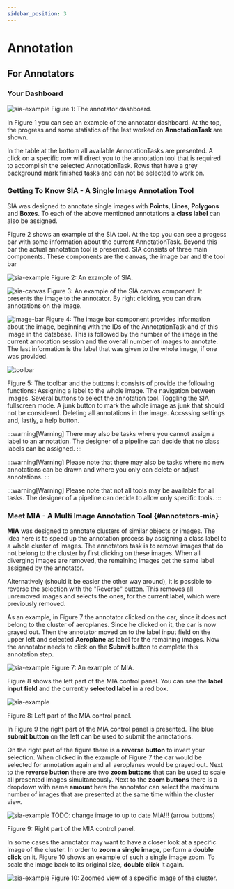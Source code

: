 ```yaml
---
sidebar_position: 3
---
```


# Annotation

## For Annotators

### Your Dashboard

![sia-example](/img/annotator-dashboard.png)
Figure 1: The annotator dashboard.

In Figure 1 you can see an example of the annotator dashboard. At the
top, the progress and some statistics of the last worked on
**AnnotationTask** are shown.

In the table at the bottom all available AnnotationTasks are presented.
A click on a specific row will direct you to the annotation tool that is
required to accomplish the selected AnnotationTask. Rows that have a
grey background mark finished tasks and can not be selected to work on.

### Getting To Know SIA - A Single Image Annotation Tool

SIA was designed to annotate single images with **Points**, **Lines**,
**Polygons** and **Boxes**. To each of the above mentioned annotations a
**class label** can also be assigned.

Figure 2 shows an example of the SIA tool. At the top you can see a
progess bar with some information about the current AnnotationTask.
Beyond this bar the actual annotation tool is presented. SIA consists of
three main components. These components are the canvas, the image bar
and the tool bar

![sia-example](/img/sia-example.png)
Figure 2: An example of SIA.

![sia-canvas](/img/sia-canvas.png)
Figure 3: An example of the SIA canvas component. It
presents the image to the annotator. By right clicking, you can draw
annotations on the image.

![image-bar](/img/sia-image-bar.png)
Figure 4: The image bar component provides information about
the image, beginning with the IDs of the AnnotationTask and of this
image in the database. This is followed by the number of the image in
the current annotation session and the overall number of images to
annotate. The last information is the label that was given to the whole
image, if one was provided.

![toolbar](/img/sia-toolbar.png)

Figure 5: The toolbar and the buttons it consists of provide
the following functions:
Assigning a label to the whole image. The navigation between images. Several
buttons to select the
annotation tool. Toggling the SIA fullscreen mode. A junk
button to mark the whole image as junk that should not be considered.
Deleting all annotations in the image. Accsssing settings and,
lastly, a help button.

:::warning[Warning]
There may also be tasks where you cannot assign a label to an
annotation. The designer of a pipeline can decide that no class labels
can be assigned.
:::

:::warning[Warning]
Please note that there may also be tasks where no new annotations can be
drawn and where you only can delete or adjust annotations.
:::

:::warning[Warning]
Please note that not all tools may be available for all tasks. The
designer of a pipeline can decide to allow only specific tools.
:::

### Meet MIA - A Multi Image Annotation Tool {#annotators-mia}

**MIA** was designed to annotate clusters of similar objects or images.
The idea here is to speed up the annotation process by assigning a class
label to a whole cluster of images. The annotators task is to remove images
that do not belong to the cluster by first clicking on these images. When all
diverging images are removed, the remaining images get the same label
assigned by the annotator.

Alternatively (should it be easier the other way around),
it is possible to reverse the selection with the "Reverse" button.
This removes all unremoved images and selects the ones, for the
current label, which were previously removed.

As an example, in Figure 7 the annotator clicked on the car, since it
does not belong to the cluster of aeroplanes. Since he clicked on it, the
car is now grayed out. Then the annotator moved on to the label input field
on the upper left
and selected **Aeroplane** as label for the remaining images. Now the
annotator needs to click on the **Submit** button to complete this
annotation step.

![sia-example](/img/mia-example.png)
Figure 7: An example of MIA.

Figure 8 shows the left part of the MIA control panel. You can see the
**label input field** and the currently **selected label** in a red box.

![sia-example](/img/mia-controls1.png)

Figure 8: Left part of the MIA control panel.

In Figure 9 the right part of the MIA control panel is presented. The
blue **submit button** on the left can be used to submit the
annotations.

On the right part of the figure there is a **reverse button** to invert
your selection. When clicked in the example of Figure 7 the car would be
selected for annotation again and all aeroplanes would be grayed out.
Next to the **reverse button** there are two **zoom buttons** that can
be used to scale all presented images simultaneously. Next to the **zoom
buttons** there is a dropdown with name **amount** here the annotator
can select the maximum number of images that are presented at the same
time within the cluster view.

![sia-example](/img/mia-controls2.png)
TODO: change image to up to date MIA!!! (arrow buttons)

Figure 9: Right part of the MIA control panel.

In some cases the annotator may want to have a closer look at a specific
image of the cluster. In order to **zoom a single image**, perform a
**double click** on it. Figure 10 shows an example of such a single image
zoom. To scale the image back to its original size, **double click** it again.

![sia-example](/img/mia-example-zoom.png)
Figure 10: Zoomed view of a specific image of the
cluster.
